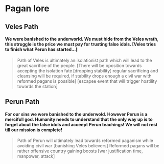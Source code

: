 # Pagan lore

## Veles Path

#### We were banished to the underworld. We must hide from the Veles wrath, this struggle is the price we must pay for trusting false idols. [Veles tries to finish what Perun has started...]


> Path of Veles is ultimately an isolationist path which will lead to the great sacrifice of the people. [There will be oposition towards accepting the isolation fate [dropping stability] regular sacrificing and cleansing will be required, if stability drops enough a civil war with reformed pagans is possible]
> [escapee event that will trigger hostility towards the station]



## Perun Path

#### For our sins we were banished to the underwold. However Perun is a mercifull god. Humanity needs to understand that the only way up is to forget about the false idols and acceept Perun teachings! We will not rest till our mission is complete!

> Path of Perun will ultimately lead towards reformed paganism while avoiding civil war [banishing Veles believers] 
> Reformed pagans will be rather offensive country gaining boosts [war justification time, manpower, attack]